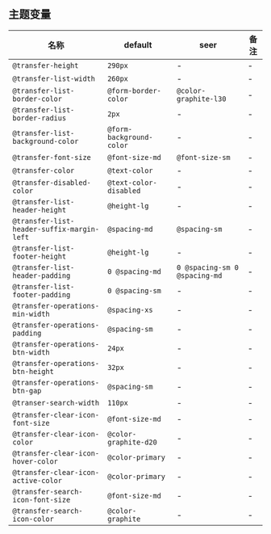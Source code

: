 ## 主题变量

| 名称 | default | seer | 备注 |
| --- | --- | --- | --- |
| `@transfer-height` | `290px` | - | - |
| `@transfer-list-width` | `260px` | - | - |
| `@transfer-list-border-color` | `@form-border-color` | `@color-graphite-l30` | - |
| `@transfer-list-border-radius` | `2px` | - | - |
| `@transfer-list-background-color` | `@form-background-color` | - | - |
| `@transfer-font-size` | `@font-size-md` | `@font-size-sm` | - |
| `@transfer-color` | `@text-color` | - | - |
| `@transfer-disabled-color` | `@text-color-disabled` | - | - |
| `@transfer-list-header-height` | `@height-lg` | - | - |
| `@transfer-list-header-suffix-margin-left` | `@spacing-md` | `@spacing-sm` | - |
| `@transfer-list-footer-height` | `@height-lg` | - | - |
| `@transfer-list-header-padding` | `0 @spacing-md` | `0 @spacing-sm 0 @spacing-md` | - |
| `@transfer-list-footer-padding` | `0 @spacing-sm` | - | - |
| `@transfer-operations-min-width` | `@spacing-xs` | - | - |
| `@transfer-operations-padding` | `@spacing-sm` | - | - |
| `@transfer-operations-btn-width` | `24px` | - | - |
| `@transfer-operations-btn-height` | `32px` | - | - |
| `@transfer-operations-btn-gap` | `@spacing-sm` | - | - |
| `@transer-search-width` | `110px` | - | - |
| `@transfer-clear-icon-font-size` | `@font-size-md` | - | - |
| `@transfer-clear-icon-color` | `@color-graphite-d20` | - | - |
| `@transfer-clear-icon-hover-color` | `@color-primary` | - | - |
| `@transfer-clear-icon-active-color` | `@color-primary` | - | - |
| `@transfer-search-icon-font-size` | `@font-size-md` | - | - |
| `@transfer-search-icon-color` | `@color-graphite` | - | - |
